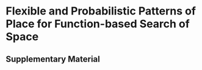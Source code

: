 # Flexible and Probabilistic Patterns of Place for Function-based Search of Space

## Supplementary Material
